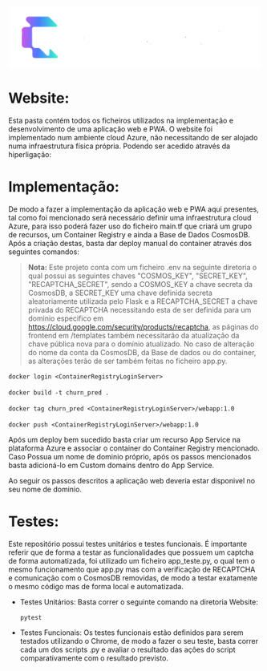 <p align="center">
  <img src="static/icon_web_white.png" alt="Gráfico de churn" width="500"/>
</p>


# Website:

  Esta pasta contém todos os ficheiros utilizados na implementação e desenvolvimento de uma aplicação web e PWA.
  O website foi implementado num ambiente cloud Azure, não necessitando de ser alojado numa infraestrutura física própria. Podendo ser acedido através da hiperligação:

# Implementação:

  De modo a fazer a implementação da aplicação web e PWA aqui presentes, tal como foi mencionado será necessário definir uma infraestrutura cloud Azure, para isso poderá fazer uso do ficheiro main.tf que criará um grupo de recursos, um Container Registry e ainda a Base de Dados CosmosDB.
  Após a criação destas, basta dar deploy manual do container através dos seguintes comandos:
  > **Nota:** Este projeto conta com um ficheiro .env na seguinte diretoria o qual possui as seguintes chaves "COSMOS_KEY", "SECRET_KEY", "RECAPTCHA_SECRET", sendo a COSMOS_KEY a chave secreta da CosmosDB, a SECRET_KEY uma chave definida secreta aleatoriamente utilizada pelo Flask e a RECAPTCHA_SECRET a chave privada do RECAPTCHA necessitando esta de ser definida para um dominio especifico em https://cloud.google.com/security/products/recaptcha, as páginas do frontend em /templates também necessitarão da atualização da chave pública nova para o domínio atualizado.
  > No caso de alteração do nome da conta da CosmosDB, da Base de dados ou do container, as alterações terão de ser também feitas no ficheiro app.py. 

    docker login <ContainerRegistryLoginServer>
    
    docker build -t churn_pred .
    
    docker tag churn_pred <ContainerRegistryLoginServer>/webapp:1.0
  
    docker push <ContainerRegistryLoginServer>/webapp:1.0

  Após um deploy bem sucedido basta criar um recurso App Service na plataforma Azure e associar o container do Container Registry mencionado. 
  Caso Possua um nome de dominio próprio, após os passos mencionados basta adicioná-lo em Custom domains dentro do App Service.

  Ao seguir os passos descritos a aplicação web deveria estar disponivel no seu nome de dominio. 
  
# Testes:

  Este repositório possui testes unitários e testes funcionais. É importante referir que de forma a testar as funcionalidades que possuem um captcha de forma automatizada, foi utilizado um ficheiro app_teste.py, o qual tem o mesmo funcionamento que app.py mas com a verificação de RECAPTCHA e comunicação com o CosmosDB removidas, de modo a testar exatamente o mesmo código mas de forma local e automatizada.

  - Testes Unitários:
    Basta correr o seguinte comando na diretoria Website:

        pytest
  - Testes Funcionais:
    Os testes funcionais estão definidos para serem testados utilizando o Chrome, de modo a fazer o seu teste, basta correr cada um dos scripts .py e avaliar o resultado das ações do script comparativamente com o resultado previsto.
    
